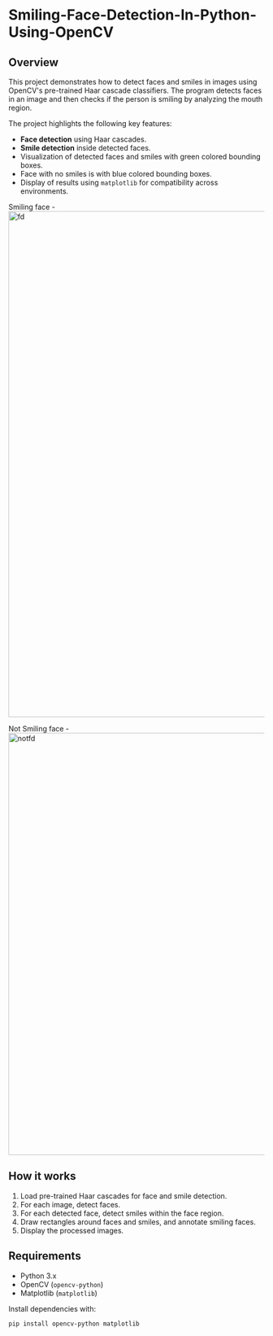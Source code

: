 # Smiling-Face-Detection-In-Python-Using-OpenCV

## Overview

This project demonstrates how to detect faces and smiles in images using OpenCV's pre-trained Haar cascade classifiers. The program detects faces in an image and then checks if the person is smiling by analyzing the mouth region.

The project highlights the following key features:
- **Face detection** using Haar cascades.
- **Smile detection** inside detected faces.
- Visualization of detected faces and smiles with green colored bounding boxes.
- Face with no smiles is with blue colored bounding boxes.
- Display of results using `matplotlib` for compatibility across environments.

Smiling face - 
<img width="1874" height="995" alt="fd" src="https://github.com/user-attachments/assets/e7f574d0-9aa6-4437-ba38-6bead829b0ae" />

Not Smiling face -
<img width="1449" height="830" alt="notfd" src="https://github.com/user-attachments/assets/7fc2b83d-e442-4977-b0cf-0fe285b1e5ae" />


## How it works
1. Load pre-trained Haar cascades for face and smile detection.
2. For each image, detect faces.
3. For each detected face, detect smiles within the face region.
4. Draw rectangles around faces and smiles, and annotate smiling faces.
5. Display the processed images.

## Requirements

- Python 3.x
- OpenCV (`opencv-python`)
- Matplotlib (`matplotlib`)

Install dependencies with:

```bash
pip install opencv-python matplotlib
